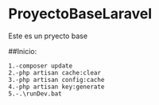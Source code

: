 # ProyectoBaseLaravel
Este es un pryecto base 

##Inicio: 
```
1.-composer update
2.-php artisan cache:clear
3.-php artisan config:cache
4.-php artisan key:generate
5.-.\runDev.bat
```
